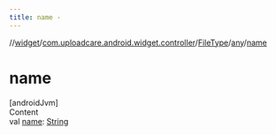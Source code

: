 ```yaml
---
title: name -
---
```

//[widget](../../../index.md)/[com.uploadcare.android.widget.controller](../../index.md)/[FileType](../index.md)/[any](index.md)/[name](name.md)



# name  
[androidJvm]  
Content  
val [name](name.md): [String](https://kotlinlang.org/api/latest/jvm/stdlib/kotlin/-string/index.html)  



